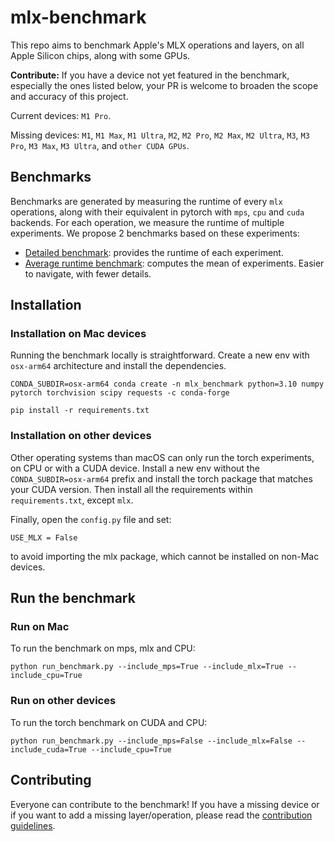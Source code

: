 # mlx-benchmark
This repo aims to benchmark Apple's MLX operations and layers, on all Apple Silicon chips, along with some GPUs.

**Contribute:** If you have a device not yet featured in the benchmark, especially the ones listed below, your PR is welcome to broaden the scope and accuracy of this project.

Current devices: `M1 Pro`.

Missing devices: `M1`, `M1 Max`, `M1 Ultra`, `M2`, `M2 Pro`, `M2 Max`, `M2 Ultra`, `M3`, `M3 Pro`, `M3 Max`, `M3 Ultra`, and `other CUDA GPUs`.

## Benchmarks

Benchmarks are generated by measuring the runtime of every `mlx` operations, along with their equivalent in pytorch with `mps`, `cpu` and `cuda` backends. For each operation, we measure the runtime of multiple experiments. We propose 2 benchmarks based on these experiments:

* [Detailed benchmark](benchmarks/average_benchmark.md): provides the runtime of each experiment. 
* [Average runtime benchmark](benchmarks/detailed_benchmark.md): computes the mean of experiments. Easier to navigate, with fewer details.


## Installation


### Installation on Mac devices

Running the benchmark locally is straightforward. Create a new env with `osx-arm64` architecture and install the dependencies.

```shell
CONDA_SUBDIR=osx-arm64 conda create -n mlx_benchmark python=3.10 numpy pytorch torchvision scipy requests -c conda-forge

pip install -r requirements.txt
```


### Installation on other devices
Other operating systems than macOS can only run the torch experiments, on CPU or with a CUDA device. Install a new env without the `CONDA_SUBDIR=osx-arm64` prefix and install the torch package that matches your CUDA version. Then install all the requirements within `requirements.txt`, except `mlx`.

Finally, open the `config.py` file and set:
```
USE_MLX = False
```
to avoid importing the mlx package, which cannot be installed on non-Mac devices.

## Run the benchmark

### Run on Mac

To run the benchmark on mps, mlx and CPU:

```shell
python run_benchmark.py --include_mps=True --include_mlx=True --include_cpu=True
```


### Run on other devices

To run the torch benchmark on CUDA and CPU:

```shell
python run_benchmark.py --include_mps=False --include_mlx=False --include_cuda=True --include_cpu=True
```

## Contributing

Everyone can contribute to the benchmark! If you have a missing device or if you want to add a missing layer/operation, please read the [contribution guidelines](CONTRIBUTING.md).
